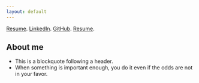 ```yaml
---
layout: default
---
```


[Resume](another-page).
[LinkedIn](https://www.linkedin.com/in/cameronleeds/).
[GitHub](https://github.com/cameron-leeds).
[Resume](another-page).

## [](#header-2)About me

* This is a blockquote following a header.
* When something is important enough, you do it even if the odds are not in your favor.
